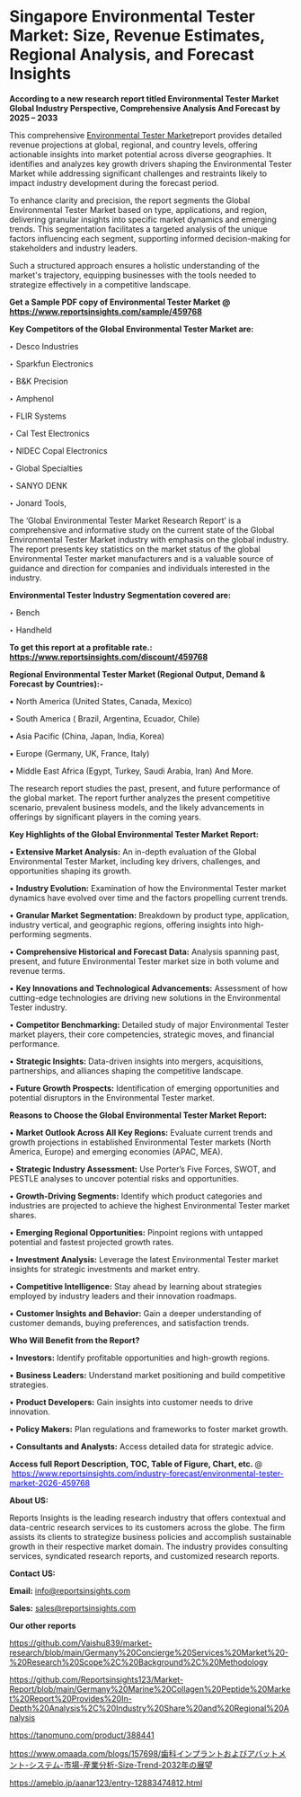 # Singapore Environmental Tester Market: Size, Revenue Estimates, Regional Analysis, and Forecast Insights

<strong>According to a new research report titled Environmental Tester Market Global Industry Perspective, Comprehensive Analysis And Forecast by 2025 – 2033</strong>

This comprehensive <a href=https://www.reportsinsights.com/sample/459768>Environmental Tester Market</a>report provides detailed revenue projections at global, regional, and country levels, offering actionable insights into market potential across diverse geographies. It identifies and analyzes key growth drivers shaping the Environmental Tester Market while addressing significant challenges and restraints likely to impact industry development during the forecast period.

To enhance clarity and precision, the report segments the Global Environmental Tester Market based on type, applications, and region, delivering granular insights into specific market dynamics and emerging trends. This segmentation facilitates a targeted analysis of the unique factors influencing each segment, supporting informed decision-making for stakeholders and industry leaders.

Such a structured approach ensures a holistic understanding of the market's trajectory, equipping businesses with the tools needed to strategize effectively in a competitive landscape.

<strong>Get a Sample PDF copy of Environmental Tester Market </strong><strong>@<a href=https://www.reportsinsights.com/sample/459768 style=color:#0000ff;> https://www.reportsinsights.com/sample/459768</a></strong></font>

<strong>Key Competitors of the Global Environmental Tester Market are:</strong>

‣ Desco Industries

‣ Sparkfun Electronics

‣ B&K Precision

‣ Amphenol

‣ FLIR Systems

‣ Cal Test Electronics

‣ NIDEC Copal Electronics

‣ Global Specialties

‣ SANYO DENK

‣ Jonard Tools,

The ‘Global Environmental Tester Market Research Report’ is a comprehensive and informative study on the current state of the Global Environmental Tester Market industry with emphasis on the global industry. The report presents key statistics on the market status of the global Environmental Tester market manufacturers and is a valuable source of guidance and direction for companies and individuals interested in the industry.

<strong>Environmental Tester Industry Segmentation covered are:</strong>

‣ Bench

‣ Handheld

<strong>To get this report at a profitable rate.: <a href=https://www.reportsinsights.com/discount/459768 style=color:#0000ff;>https://www.reportsinsights.com/discount/459768</a></strong></font>

<strong>Regional Environmental Tester Market (Regional Output, Demand &amp; Forecast by Countries):-</strong>

• North America (United States, Canada, Mexico)

• South America ( Brazil, Argentina, Ecuador, Chile)

• Asia Pacific (China, Japan, India, Korea)

• Europe (Germany, UK, France, Italy)

• Middle East Africa (Egypt, Turkey, Saudi Arabia, Iran) And More.

The research report studies the past, present, and future performance of the global market. The report further analyzes the present competitive scenario, prevalent business models, and the likely advancements in offerings by significant players in the coming years.

<strong>Key Highlights of the Global Environmental Tester Market Report:</strong>

• <strong>Extensive Market Analysis:</strong> An in-depth evaluation of the Global Environmental Tester Market, including key drivers, challenges, and opportunities shaping its growth.

• <strong>Industry Evolution:</strong> Examination of how the Environmental Tester market dynamics have evolved over time and the factors propelling current trends.

• <strong>Granular Market Segmentation:</strong> Breakdown by product type, application, industry vertical, and geographic regions, offering insights into high-performing segments.

• <strong>Comprehensive Historical and Forecast Data:</strong> Analysis spanning past, present, and future Environmental Tester market size in both volume and revenue terms.

• <strong>Key Innovations and Technological Advancements:</strong> Assessment of how cutting-edge technologies are driving new solutions in the Environmental Tester industry.

• <strong>Competitor Benchmarking:</strong> Detailed study of major Environmental Tester market players, their core competencies, strategic moves, and financial performance.

• <strong>Strategic Insights:</strong> Data-driven insights into mergers, acquisitions, partnerships, and alliances shaping the competitive landscape.

• <strong>Future Growth Prospects:</strong> Identification of emerging opportunities and potential disruptors in the Environmental Tester market.

<strong>Reasons to Choose the Global Environmental Tester Market Report:</strong>

• <strong>Market Outlook Across All Key Regions:</strong> Evaluate current trends and growth projections in established Environmental Tester markets (North America, Europe) and emerging economies (APAC, MEA).

• <strong>Strategic Industry Assessment:</strong> Use Porter’s Five Forces, SWOT, and PESTLE analyses to uncover potential risks and opportunities.

• <strong>Growth-Driving Segments:</strong> Identify which product categories and industries are projected to achieve the highest Environmental Tester market shares.

• <strong>Emerging Regional Opportunities:</strong> Pinpoint regions with untapped potential and fastest projected growth rates.

• <strong>Investment Analysis:</strong> Leverage the latest Environmental Tester market insights for strategic investments and market entry.

• <strong>Competitive Intelligence:</strong> Stay ahead by learning about strategies employed by industry leaders and their innovation roadmaps.

• <strong>Customer Insights and Behavior:</strong> Gain a deeper understanding of customer demands, buying preferences, and satisfaction trends.

<strong>Who Will Benefit from the Report?</strong>

• <strong>Investors:</strong> Identify profitable opportunities and high-growth regions.

• <strong>Business Leaders:</strong> Understand market positioning and build competitive strategies.

• <strong>Product Developers:</strong> Gain insights into customer needs to drive innovation.

• <strong>Policy Makers:</strong> Plan regulations and frameworks to foster market growth.

• <strong>Consultants and Analysts:</strong> Access detailed data for strategic advice.
</ul>
<strong>Access full Report Description, TOC, Table of Figure, Chart, etc. </strong>@  <a href=https://www.reportsinsights.com/industry-forecast/environmental-tester-market-2026-459768 style=color:#0000ff;>https://www.reportsinsights.com/industry-forecast/environmental-tester-market-2026-459768</a></font>

<strong><strong>About US</strong>:</strong>

Reports Insights is the leading research industry that offers contextual and data-centric research services to its customers across the globe. The firm assists its clients to strategize business policies and accomplish sustainable growth in their respective market domain. The industry provides consulting services, syndicated research reports, and customized research reports.

<strong>Contact US:</strong>

<p class=""""><b>Email:</b> <a href=mailto:info@reportsinsights.com>info@reportsinsights.com</a></p>
<p class=""""><b>Sales:</b> <a href=mailto:sales@reportsinsights.com>sales@reportsinsights.com</a></p>

<strong>Our other reports</strong>

<a href=https://github.com/Vaishu839/market-research/blob/main/Germany%20Concierge%20Services%20Market%20-%20Research%20Scope%2C%20Background%2C%20Methodology>https://github.com/Vaishu839/market-research/blob/main/Germany%20Concierge%20Services%20Market%20-%20Research%20Scope%2C%20Background%2C%20Methodology</a>

<a href=https://github.com/Reportsinsights123/Market-Report/blob/main/Germany%20Marine%20Collagen%20Peptide%20Market%20Report%20Provides%20In-Depth%20Analysis%2C%20Industry%20Share%20and%20Regional%20Analysis>https://github.com/Reportsinsights123/Market-Report/blob/main/Germany%20Marine%20Collagen%20Peptide%20Market%20Report%20Provides%20In-Depth%20Analysis%2C%20Industry%20Share%20and%20Regional%20Analysis</a>

<a href=https://tanomuno.com/product/388441>https://tanomuno.com/product/388441</a>

<a href=https://www.omaada.com/blogs/157698/歯科インプラントおよびアバットメント-システム-市場-産業分析-Size-Trend-2032年の展望>https://www.omaada.com/blogs/157698/歯科インプラントおよびアバットメント-システム-市場-産業分析-Size-Trend-2032年の展望</a>

<a href=https://ameblo.jp/aanar123/entry-12883474812.html>https://ameblo.jp/aanar123/entry-12883474812.html</a>

